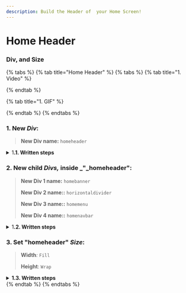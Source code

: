 ```yaml
---
description: Build the Header of  your Home Screen!
---
```


# Home Header

### Div, and Size

{% tabs %}
{% tab title="Home Header" %}
{% tabs %}
{% tab title="1. Video" %}

{% endtab %}

{% tab title="1. GIF" %}

{% endtab %}
{% endtabs %}



### **1.** New _Div_:

> **New Div name:** `homeheader`

<details>

<summary>1<strong>.1. Written steps</strong></summary>

#### -Inside the _**Element Tree**_-

#### **A. \[Click]** **the **_**Div Icon**_**:**

* The button is located at the top of the panel, below the _Screens._
* The _Icon_ will turn blue, and your pointer will change.

#### **B. Drag your pointer and click "Home":**

* The new element will appear as a child of the _Screen_.
* The _Div_ will be created with the default name "Layer #".

#### -Inside the **Properties Panel**-

#### **C. \[Click] the current name of the **_**Div**_** and \[type] the new one**:

* The new name should be lowercase, without any spaces or special characters.
* The name will be updated in the _Element Tree_ after you have \[clicked] away.

</details>



### **2.** New child _Divs,_ inside _"_homeheader":

> **New Div 1 name:** `homebanner`
>
> **New Div 2 name::** `horizontaldivider`
>
> **New Div 3 name::** `homemenu`
>
> **New Div 4 name::** `homenavbar`

<details>

<summary>1<strong>.2. Written steps</strong></summary>

Apply this steps for each of the new Divs.

#### -Inside the _**Element Tree**_-

#### **A. \[Click]** **the **_**Div Icon**_**:**

* The button is located at the top of the panel, below the _Screens._
* The _Icon_ will turn blue, and your pointer will change.

#### **B. Drag your pointer and click "**homeheader**":**

* The new element will appear as a child of the _Screen_.
* The _Div_ will be created with the default name "Layer #".

#### -Inside the **Properties Panel**-

#### **C. \[Click] the current name of the **_**Div**_** and \[type] the new one**:

* The new name should be lowercase, without any spaces or special characters.
* The name will be updated in the _Element Tree_ after you have \[clicked] away.

</details>



### **3.** Set "homeheader" _Size_:

> **Width**_:_ `Fill`
>
> **Height**: `Wrap`

<details>

<summary><strong>1.3. Written steps</strong></summary>

#### -Inside the **Properties Panel**-

#### **A. \[Click]** **the **_**Fill**_** button,** inside the Width section_:_

* The horizontal size of the Div will be the 100% _of the screen._
* You cannot use _Fill size_ in the case there is a parent element in _Wrap size._

#### **B. \[Click]** **the **_**Wrap**_** button,** inside the Height section_:_

* The vertical size of the Div will become its child's maximum combined size.
* You cannot use _Wrap size_ in the case there is a child element in _Fill size_.

</details>
{% endtab %}
{% endtabs %}

